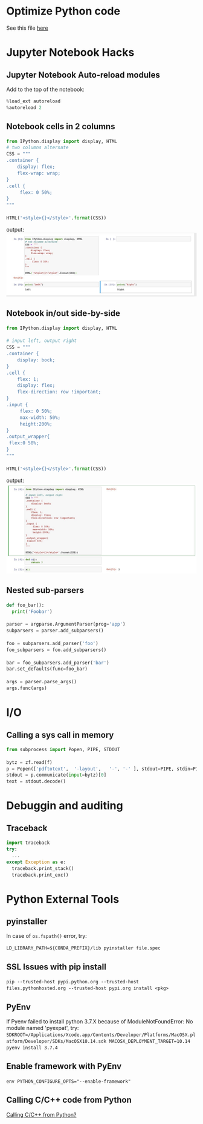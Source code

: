 # Optimize Python code
See this file [here](Optimize%20Python%20Code.ipynb)

# Jupyter Notebook Hacks
## Jupyter Notebook Auto-reload modules
Add to the top of the notebook:
```python
%load_ext autoreload
%autoreload 2
```

## Notebook cells in 2 columns
```python
from IPython.display import display, HTML
# two columns alternate
CSS = """
.container {
    display: flex;
    flex-wrap: wrap;
}
.cell {
     flex: 0 50%;
}
"""

HTML('<style>{}</style>'.format(CSS))
```


output:
![img](img/ipynb_2cols.jpeg)


## Notebook in/out side-by-side
```python
from IPython.display import display, HTML

# input left, output right
CSS = """
.container {
    display: bock;
}
.cell {
    flex: 1;
    display: flex;
    flex-direction: row !important;
}
.input {
     flex: 0 50%;
     max-width: 50%;
     height:200%;
}
.output_wrapper{
 flex:0 50%;
}
"""

HTML('<style>{}</style>'.format(CSS))

```

output:
![img](img/ipynb_sidebyside.jpeg)


## Nested sub-parsers
```python
def foo_bar():
  print('Foobar')

parser = argparse.ArgumentParser(prog='app')
subparsers = parser.add_subparsers()

foo = subparsers.add_parser('foo')
foo_subparsers = foo.add_subparsers()

bar = foo_subparsers.add_parser('bar')
bar.set_defaults(func=foo_bar)

args = parser.parse_args()
args.func(args)
```

# I/O
## Calling a sys call in memory
```python
from subprocess import Popen, PIPE, STDOUT

bytz = zf.read(f)
p = Popen(['pdftotext',  '-layout',   '-', '-' ], stdout=PIPE, stdin=PIPE, stderr=STDOUT)
stdout = p.communicate(input=bytz)[0]
text = stdout.decode()
```

# Debuggin and auditing
## Traceback
```python
import traceback 
try:
  ...
except Exception as e:
  traceback.print_stack()
  traceback.print_exc()
```

# Python External Tools
## pyinstaller
In case of `os.fspath()` error, try:

`LD_LIBRARY_PATH=${CONDA_PREFIX}/lib pyinstaller file.spec`

## SSL Issues with pip install

`pip --trusted-host pypi.python.org --trusted-host files.pythonhosted.org --trusted-host pypi.org install <pkg>`

## PyEnv
If Pyenv failed to install python 3.7.X because of ModuleNotFoundError: No module named 'pyexpat', try:
`
SDKROOT=/Applications/Xcode.app/Contents/Developer/Platforms/MacOSX.platform/Developer/SDKs/MacOSX10.14.sdk MACOSX_DEPLOYMENT_TARGET=10.14 pyenv install 3.7.4
`

## Enable framework with PyEnv

`env PYTHON_CONFIGURE_OPTS="--enable-framework"`



## Calling C/C++ code from Python

[Calling C/C++ from Python?](https://stackoverflow.com/questions/145270/calling-c-c-from-python)







